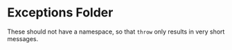 # Exceptions Folder

These should not have a namespace, so that `throw` only results in very short messages.